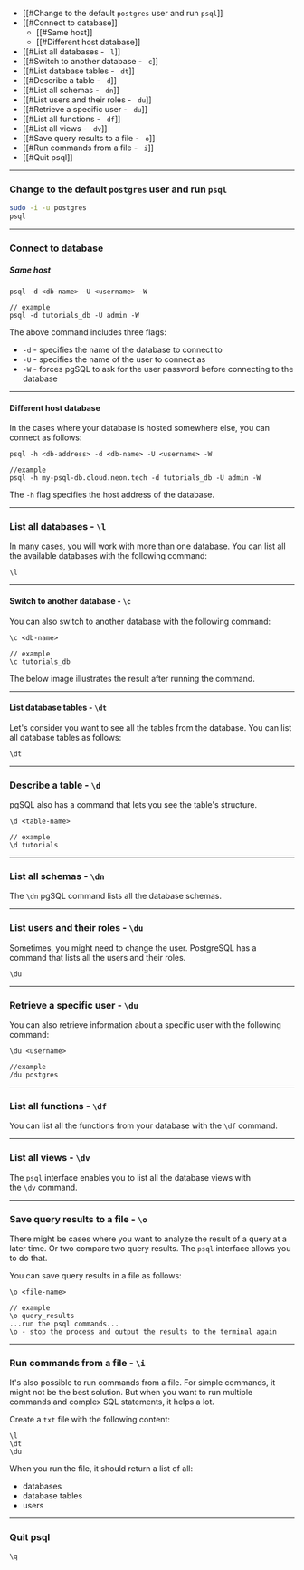 
- [[#Change to the default `postgres` user and run `psql`]]
- [[#Connect to database]]
	- [[#Same host]]
	- [[#Different host database]]
- [[#List all databases - ` l`]]
- [[#Switch to another database - ` c`]]
- [[#List database tables - ` dt`]]
- [[#Describe a table - ` d`]]
- [[#List all schemas - ` dn`]]
- [[#List users and their roles - ` du`]]
- [[#Retrieve a specific user - ` du`]]
- [[#List all functions - ` df`]]
- [[#List all views - ` dv`]]
- [[#Save query results to a file - ` o`]]
- [[#Run commands from a file - ` i`]]
- [[#Quit psql]]

---

### Change to the default `postgres` user and run `psql`
```bash
sudo -i -u postgres
psql
```

---

### Connect to database
##### Same host
```
psql -d <db-name> -U <username> -W

// example
psql -d tutorials_db -U admin -W
```
The above command includes three flags:

- `-d` - specifies the name of the database to connect to
- `-U` - specifies the name of the user to connect as
- `-W` - forces pgSQL to ask for the user password before connecting to the database
---

#### Different host database

In the cases where your database is hosted somewhere else, you can connect as follows:

```
psql -h <db-address> -d <db-name> -U <username> -W

//example
psql -h my-psql-db.cloud.neon.tech -d tutorials_db -U admin -W
```

The `-h` flag specifies the host address of the database.

---

### List all databases - `\l`

In many cases, you will work with more than one database. You can list all the available databases with the following command:

```
\l
```
---
#### Switch to another database - `\c`

You can also switch to another database with the following command:

```
\c <db-name>

// example
\c tutorials_db
```

The below image illustrates the result after running the command.

---
#### List database tables - `\dt`

Let's consider you want to see all the tables from the database. You can list all database tables as follows:

```
\dt
```

---
### Describe a table - `\d`

pgSQL also has a command that lets you see the table's structure.

```
\d <table-name>

// example
\d tutorials
```

---
### List all schemas - `\dn`

The `\dn` pgSQL command lists all the database schemas.

---
### List users and their roles - `\du`


Sometimes, you might need to change the user. PostgreSQL has a command that lists all the users and their roles.
```
\du
```

---
### Retrieve a specific user - `\du`

You can also retrieve information about a specific user with the following command:

```
\du <username>

//example
/du postgres
```

---
### List all functions - `\df`

You can list all the functions from your database with the `\df` command.

---
### List all views - `\dv`

The `psql` interface enables you to list all the database views with the `\dv` command.

---
### Save query results to a file - `\o`

There might be cases where you want to analyze the result of a query at a later time. Or two compare two query results. The `psql` interface allows you to do that.

You can save query results in a file as follows:

```
\o <file-name>

// example
\o query_results
...run the psql commands...
\o - stop the process and output the results to the terminal again
```

---
### Run commands from a file - `\i`

It's also possible to run commands from a file. For simple commands, it might not be the best solution. But when you want to run multiple commands and complex SQL statements, it helps a lot.

Create a `txt` file with the following content:

```
\l
\dt
\du
```

When you run the file, it should return a list of all:

- databases
- database tables
- users

---
### Quit psql
```
\q
```